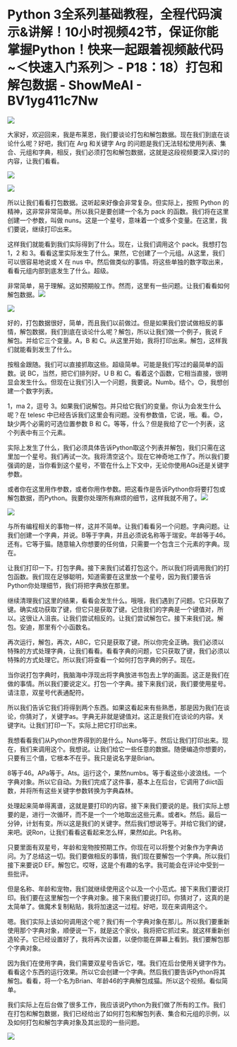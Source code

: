 # Python 3全系列基础教程，全程代码演示&讲解！10小时视频42节，保证你能掌握Python！快来一起跟着视频敲代码~＜快速入门系列＞ - P18：18）打包和解包数据 - ShowMeAI - BV1yg411c7Nw

![](img/240c632cd8b2d72f9a74459a74dca582_0.png)

大家好，欢迎回来，我是布莱恩，我们要谈论打包和解包数据。现在我们到底在谈论什么呢？好吧，我们在 Arg 和关键字 Arg 的问题是我们无法轻松使用列表、集合、元组和字典，相反，我们必须打包和解包数据，这就是这段视频要深入探讨的内容，让我们看看。

![](img/240c632cd8b2d72f9a74459a74dca582_2.png)

![](img/240c632cd8b2d72f9a74459a74dca582_3.png)

所以让我们看看打包数据。这听起来好像会非常复杂。但实际上，按照 Python 的精神，这非常非常简单。所以我只是要创建一个名为 pack 的函数。我们将在这里创建一个参数，叫做 nuns。这是一个星号，意味着一个或多个变量。在这里，我们要说，继续打印出来。

这样我们就能看到我们实际得到了什么。现在，让我们调用这个 pack。我想打包 1，2 和 3。看看这里实际发生了什么。果然，它创建了一个元组。从这里，我们可以很容易地说或 X 在 nus 中。然后做类似的事情。将这些单独的数字取出来，看看元组内部到底发生了什么。超级。

非常简单，易于理解。这如预期般工作。然而，这里有一些问题。让我们看看如何解包数据。![](img/240c632cd8b2d72f9a74459a74dca582_5.png)

![](img/240c632cd8b2d72f9a74459a74dca582_6.png)

好的，打包数据很好，简单，而且我们以前做过。但是如果我们尝试做相反的事情，解包数据，我们到底在谈论什么呢？解包，所以让我们做一个例子，我说 F 解包。并给它三个变量。A，B 和 C。从这里开始，我将打印出来。解包，这样我们就能看到发生了什么。

按租金跟随。我们可以直接抓取这些。超级简单。可能是我们写过的最简单的函数。说 BC，当然，把它们排列好。U B 和 C。看着这个函数，它相当直接，很明显会发生什么。但现在让我们引入一个问题，我要说。Numb。结个。😊，我想创建一个数字列表。

1，ma 2，逗号 3。如果我们说解包。并只给它我们的变量。你认为会发生什么呢？在 telesc 中已经告诉我们这里会有问题。没有参数值，它说，哦。看。😊，缺少两个必需的可选位置参数 B 和 C。等等，什么？但是我给了它一个列表，这个列表中有三个元素。

实际上发生了什么，我们必须具体告诉Python取这个列表并解包，我们只需在这里加一个星号。我们再试一次。我将清空这个。现在它神奇地工作了。所以我们要强调的是，当你看到这个星号，不管在什么上下文中，无论你使用AGs还是关键字参数。

或者你在这里用作参数，或者你用作参数。把这看作是告诉Python你将要打包或解包数据，而Python。我要你处理所有麻烦的细节，这样我就不用了。![](img/240c632cd8b2d72f9a74459a74dca582_8.png)

![](img/240c632cd8b2d72f9a74459a74dca582_9.png)

与所有编程相关的事物一样，这并不简单。让我们看看另一个问题。字典问题。让我们创建一个字典，并说。B等于字典，并且必须说名称等于瑞安。年龄等于46。还有。它等于猫。随意输入你想要的任何值，只需要一个包含三个元素的字典。现在。

让我们打印一下。打包字典。接下来我们试着打包这个。所以我们将调用我们的打包函数。我们现在足够聪明，知道需要在这里放一个星号，因为我们要告诉Python你处理细节，我们将把字典放在那里。

继续清理我们这里的结果，看看会发生什么。哦哦，我们遇到了问题。它只获取了键。确实成功获取了键，但它只是获取了键。记住我们的字典是一个键值对，所以。这很让人沮丧。让我们尝试相反的。让我们尝试解包它。接下来我们说。解包。安迪，那里有个小函数名。

再次运行，解包，再次，ABC，它只是获取了键。所以你完全正确。我们必须以特殊的方式处理字典，让我们看看。看看字典的问题，它只获取了键，我们必须以特殊的方式处理它。所以我们将查看一个如何打包字典的例子。现在。

当你说打包字典时，我脑海中浮现出将字典放进书包去上学的画面。这正是我们在做的事情。所以我们要说定义。打包一个字典。接下来我们说，我们要使用星号。请注意，双星号代表通配符。

所以我们告诉它我们将得到两个东西。如果这看起来有些熟悉，那是因为我们在谈论，你猜对了，关键字as。字典无非就是键值对。这正是我们在谈论的内容。关键字it。让我们打印一下。实际上把它打印出来。

我想看看我们从Python世界得到的是什么。Nuns等于。然后让我们打印出来。现在，我们来调用这个。我想说。让我们给它一些任意的数据。随便编造你想要的，只要有三个值，它根本不在乎。我只是说名字是Brian。

8等于46。APa等于。Ats。运行这个，果然numbs。等于看这些小波浪线。一个字典对象。所以它自动。为我们完成了这件事，基本上在后台，它调用了diict函数，并将所有这些关键字参数转换为字典森林。

处理起来简单得离谱，这就是要打印的内容。接下来我们要说的是。我们实际上想要的是，进行一次循环，而不是一个一个地取出这些元素。或者k。然后。最后一分钟，计划有变。所以这是我们的关键字。然后我们想说等于。并给它我们的键，来吧。说Ron，让我们看看这看起来怎么样，果然如此。Pt名称。

只要里面有双星号，年龄和宠物按预期工作。你现在可以将整个对象作为字典访问。为了总结这一切。我们要做相反的事情，我们现在要解包一个字典。所以我们接下来要说D EF。解包它。哎呀，这是个有趣的名字。我可能会在评论中受到一些批评。

但是名称、年龄和宠物，我们就继续使用这个以及一个小范式。接下来我们要说打印。我们要在这里解包一个字典对象。接下来我们要说打印。你猜对了，这真的是太简单了。做魔术复制粘贴，我将加速这一过程。好吧，现在来调用这个。

嗯。我们实际上该如何调用这个呢？我们有一个字典对象在那儿。所以我们要重新使用那个字典对象，顺便说一下，就是这个家伙，我将把它抓过来。就这样重新创造轮子。它已经设置好了，我将再次设置，以便你能在屏幕上看到。我们要解包那个字典对象。

因为我们在使用字典，我们需要双星号告诉它，嘿。我们在后台使用关键字作为。看看这个东西的运行效果。所以它会创建一个字典。然后我们要告诉Python将其解包。看看，将一个名为Brian、年龄46的字典解包成猫。所以这个视频。看似简单。

我们实际上在后台做了很多工作，我应该说Python为我们做了所有的工作。我们在打包和解包数据，我们已经给出了如何打包和解包列表、集合和元组的示例，以及如何打包和解包字典对象及其出现的一些问题。

![](img/240c632cd8b2d72f9a74459a74dca582_11.png)
